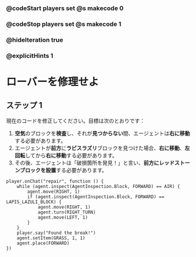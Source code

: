### @codeStart players set @s makecode 0
### @codeStop players set @s makecode 1

### @hideIteration true 
### @explicitHints 1


# ローバーを修理せよ

## ステップ 1
現在のコードを修正してください。目標は次のとおりです：  
1. **空気**のブロックを**検査**し、それが**見つからない**間、エージェントは**右に移動**する必要があります。
2. エージェントが**前方**に**ラピスラズリ**ブロックを見つけた場合、**右に移動**、**左回転**してから**右に移動**する必要があります。
3. その後、エージェントは「破損箇所を発見！」と言い、**前方にレッドストーンブロックを設置**する必要があります。



```template
player.onChat("repair", function () {
    while (agent.inspect(AgentInspection.Block, FORWARD) == AIR) {
        agent.move(RIGHT, 1)
        if (agent.inspect(AgentInspection.Block, FORWARD) == LAPIS_LAZULI_BLOCK) {
            agent.move(RIGHT, 1)
            agent.turn(RIGHT_TURN)
            agent.move(LEFT, 1)
        }
    }
    player.say("Found the break!")
    agent.setItem(GRASS, 1, 1)
    agent.place(FORWARD)
})
```
